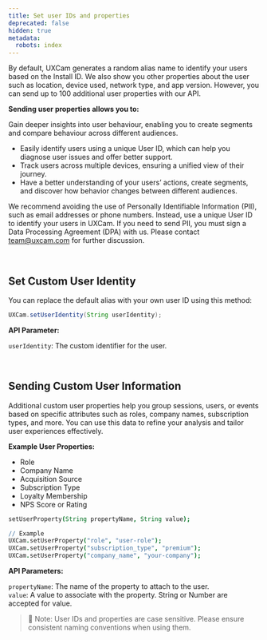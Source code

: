 ```yaml
---
title: Set user IDs and properties
deprecated: false
hidden: true
metadata:
  robots: index
---
```

By default, UXCam generates a random alias name to identify your users based on the Install ID. We also show you other properties about the user such as location, device used, network type, and app version. However, you can send up to 100 additional user properties with our API.

**Sending user properties allows you to:**

Gain deeper insights into user behaviour, enabling you to create segments and compare behaviour across different audiences.

* Easily identify users using a unique User ID, which can help you diagnose user issues and offer better support.
* Track users across multiple devices, ensuring a unified view of their journey.
* Have a better understanding of your users’ actions, create segments, and discover how behavior changes between different audiences.

We recommend avoiding the use of Personally Identifiable Information (PII), such as email addresses or phone numbers. Instead, use a unique User ID to identify your users in UXCam. If you need to send PII, you must sign a Data Processing Agreement (DPA) with us. Please contact [team@uxcam.com](mailto:team@uxcam.com) for further discussion.

<br />

## Set Custom User Identity

You can replace the default alias with your own user ID using this method:

```java Android
UXCam.setUserIdentity(String userIdentity);
```

**API Parameter:**

`userIdentity`: The custom identifier for the user.

<br />

## Sending Custom User Information

Additional custom user properties help you group sessions, users, or events based on specific attributes such as roles, company names, subscription types, and more. You can use this data to refine your analysis and tailor user experiences effectively.

**Example User Properties:**

* Role
* Company Name
* Acquisition Source
* Subscription Type
* Loyalty Membership
* NPS Score or Rating

```coffeescript Android
setUserProperty(String propertyName, String value);

// Example
UXCam.setUserProperty("role", "user-role");
UXCam.setUserProperty("subscription_type", "premium");
UXCam.setUserProperty("company_name", "your-company");

```

**API Parameters:**

`propertyName`: The name of the property to attach to the user.\
`value`: A value to associate with the property. String or Number are accepted for value.

> 🚧 Note: User IDs and properties are case sensitive. Please ensure consistent naming conventions when using them.